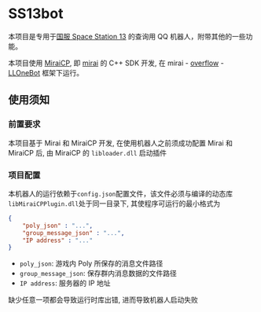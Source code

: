 # SS13bot

本项目是专用于[国服 Space Station 13](https://qm.qq.com/q/NdFaMsp0oU) 的查询用 QQ 机器人，附带其他的一些功能。

本项目使用 [MiraiCP](https://github.com/Nambers/MiraiCP), 即 [mirai](https://github.com/mamoe/mirai) 的 C++ SDK 开发, 在 mirai - [overflow](https://github.com/MrXiaoM/overflow) - [LLOneBot](https://llonebot.github.io/zh-CN/) 框架下运行。

## 使用须知

### 前置要求

本项目基于 Mirai 和 MiraiCP 开发, 在使用机器人之前须成功配置 Mirai 和 MiraiCP 后, 由 MiraiCP 的 `libloader.dll` 启动插件

### 项目配置

本机器人的运行依赖于`config.json`配置文件，该文件必须与编译的动态库`libMiraiCPPlugin.dll`处于同一目录下, 其使程序可运行的最小格式为
```json
{
    "poly_json" : "...",
    "group_message_json" : "...",
    "IP address" : "..."
}
```
- `poly_json`: 游戏内 Poly 所保存的消息文件路径
- `group_message_json`: 保存群内消息数据的文件路径
- `IP address`: 服务器的 IP 地址

缺少任意一项都会导致运行时库出错, 进而导致机器人启动失败
